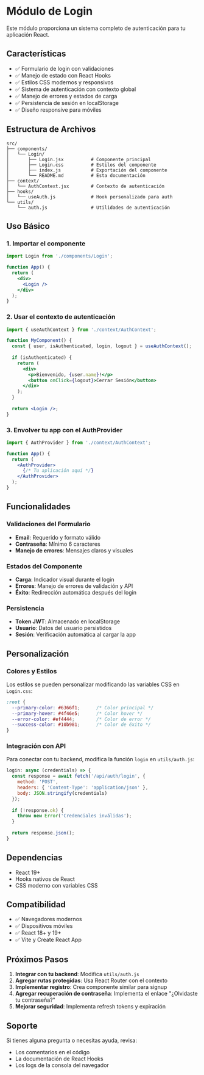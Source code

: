 # Módulo de Login

Este módulo proporciona un sistema completo de autenticación para tu aplicación React.

## Características

- ✅ Formulario de login con validaciones
- ✅ Manejo de estado con React Hooks
- ✅ Estilos CSS modernos y responsivos
- ✅ Sistema de autenticación con contexto global
- ✅ Manejo de errores y estados de carga
- ✅ Persistencia de sesión en localStorage
- ✅ Diseño responsive para móviles

## Estructura de Archivos

```
src/
├── components/
│   └── Login/
│       ├── Login.jsx          # Componente principal
│       ├── Login.css          # Estilos del componente
│       ├── index.js           # Exportación del componente
│       └── README.md          # Esta documentación
├── context/
│   └── AuthContext.jsx        # Contexto de autenticación
├── hooks/
│   └── useAuth.js             # Hook personalizado para auth
└── utils/
    └── auth.js                # Utilidades de autenticación
```

## Uso Básico

### 1. Importar el componente

```jsx
import Login from './components/Login';

function App() {
  return (
    <div>
      <Login />
    </div>
  );
}
```

### 2. Usar el contexto de autenticación

```jsx
import { useAuthContext } from './context/AuthContext';

function MyComponent() {
  const { user, isAuthenticated, login, logout } = useAuthContext();
  
  if (isAuthenticated) {
    return (
      <div>
        <p>Bienvenido, {user.name}!</p>
        <button onClick={logout}>Cerrar Sesión</button>
      </div>
    );
  }
  
  return <Login />;
}
```

### 3. Envolver tu app con el AuthProvider

```jsx
import { AuthProvider } from './context/AuthContext';

function App() {
  return (
    <AuthProvider>
      {/* Tu aplicación aquí */}
    </AuthProvider>
  );
}
```

## Funcionalidades

### Validaciones del Formulario

- **Email**: Requerido y formato válido
- **Contraseña**: Mínimo 6 caracteres
- **Manejo de errores**: Mensajes claros y visuales

### Estados del Componente

- **Carga**: Indicador visual durante el login
- **Errores**: Manejo de errores de validación y API
- **Éxito**: Redirección automática después del login

### Persistencia

- **Token JWT**: Almacenado en localStorage
- **Usuario**: Datos del usuario persistidos
- **Sesión**: Verificación automática al cargar la app

## Personalización

### Colores y Estilos

Los estilos se pueden personalizar modificando las variables CSS en `Login.css`:

```css
:root {
  --primary-color: #6366f1;      /* Color principal */
  --primary-hover: #4f46e5;      /* Color hover */
  --error-color: #ef4444;        /* Color de error */
  --success-color: #10b981;      /* Color de éxito */
}
```

### Integración con API

Para conectar con tu backend, modifica la función `login` en `utils/auth.js`:

```javascript
login: async (credentials) => {
  const response = await fetch('/api/auth/login', {
    method: 'POST',
    headers: { 'Content-Type': 'application/json' },
    body: JSON.stringify(credentials)
  });
  
  if (!response.ok) {
    throw new Error('Credenciales inválidas');
  }
  
  return response.json();
}
```

## Dependencias

- React 19+
- Hooks nativos de React
- CSS moderno con variables CSS

## Compatibilidad

- ✅ Navegadores modernos
- ✅ Dispositivos móviles
- ✅ React 18+ y 19+
- ✅ Vite y Create React App

## Próximos Pasos

1. **Integrar con tu backend**: Modifica `utils/auth.js`
2. **Agregar rutas protegidas**: Usa React Router con el contexto
3. **Implementar registro**: Crea componente similar para signup
4. **Agregar recuperación de contraseña**: Implementa el enlace "¿Olvidaste tu contraseña?"
5. **Mejorar seguridad**: Implementa refresh tokens y expiración

## Soporte

Si tienes alguna pregunta o necesitas ayuda, revisa:
- Los comentarios en el código
- La documentación de React Hooks
- Los logs de la consola del navegador
